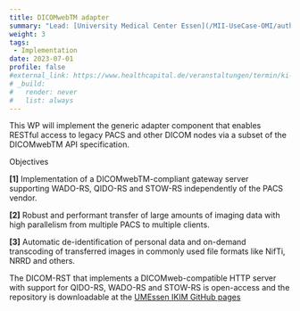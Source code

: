 ```yaml
---
title: DICOMwebTM adapter
summary: "Lead: [University Medical Center Essen](/MII-UseCase-OMI/authors/ume/)"
weight: 3
tags:
 - Implementation
date: 2023-07-01
profile: false
#external_link: https://www.healthcapital.de/veranstaltungen/termin/ki-in-der-radiologie/
# _build:
#   render: never
#   list: always
---
```

This WP will implement the generic adapter component that enables RESTful access to legacy PACS and other DICOM nodes via a subset of the DICOMwebTM API specification. 

Objectives

**[1]** Implementation of a DICOMwebTM-compliant gateway server supporting WADO-RS, QIDO-RS and STOW-RS independently of the PACS vendor.

**[2]** Robust and performant transfer of large amounts of imaging data with high parallelism from multiple PACS to multiple clients.

**[3]** Automatic de-identification of personal data and on-demand transcoding of transferred images in commonly used file formats like NifTi, NRRD and others.

The DICOM-RST that implements a DICOMweb-compatible HTTP server with support for QIDO-RS, WADO-RS and STOW-RS is open-access and the repository is downloadable at the <a href="[https://www.bmbf.de/bmbf/en/home/home_node.html](https://github.com/UMEssen/DICOM-RST)">UMEssen IKIM GitHub pages</a>

